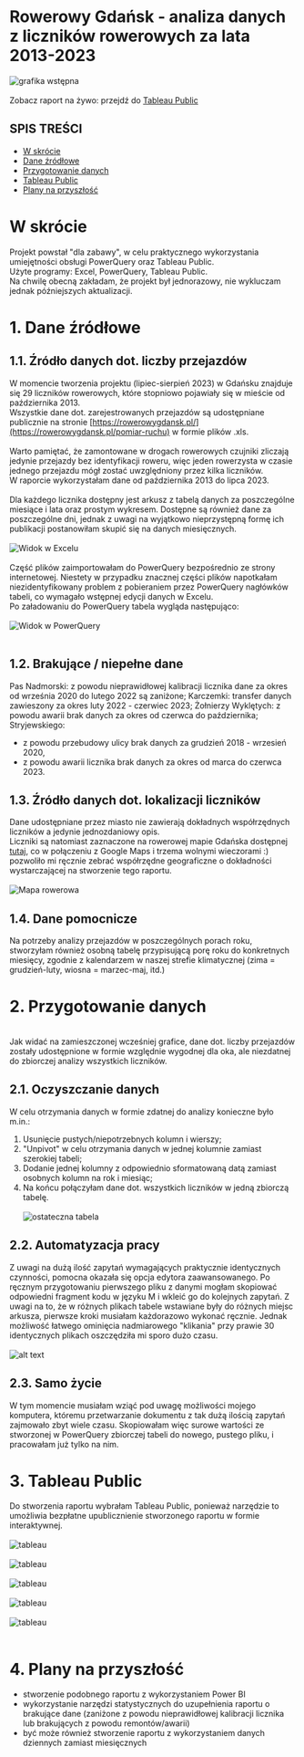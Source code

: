 # Rowerowy Gdańsk - analiza danych z liczników rowerowych za lata 2013-2023

![grafika wstępna](Screenshots/RG_GitHub_logo.png)
<br><br>
Zobacz raport na żywo: przejdź do [Tableau Public](https://public.tableau.com/app/profile/justyna5640/viz/RowerowyGdask2013-2023/RowerowyGdansk)
<br>
## SPIS TREŚCI
* [W skrócie](#w-skrócie)
* [Dane źródłowe](#1-dane-źródłowe)
* [Przygotowanie danych](#2-przygotowanie-danych)
* [Tableau Public](#3-tableau-public)
* [Plany na przyszłość](#4-plany-na-przyszłość)
  
# W skrócie
Projekt powstał "dla zabawy", w celu praktycznego wykorzystania umiejętności obsługi PowerQuery oraz Tableau Public.<br>
Użyte programy: Excel, PowerQuery, Tableau Public.<br>
Na chwilę obecną zakładam, że projekt był jednorazowy, nie wykluczam jednak późniejszych aktualizacji.

# 1. Dane źródłowe
## 1.1. Źródło danych dot. liczby przejazdów
W momencie tworzenia projektu (lipiec-sierpień 2023) w Gdańsku znajduje się 29 liczników rowerowych, które stopniowo pojawiały się w mieście od października 2013.<br>
Wszystkie dane dot. zarejestrowanych przejazdów są udostępniane publicznie na stronie [https://rowerowygdansk.pl/](https://rowerowygdansk.pl/pomiar-ruchu) w formie plików .xls.
<br><br>
Warto pamiętać, że zamontowane w drogach rowerowych czujniki zliczają jedynie przejazdy bez identyfikacji roweru, więc jeden rowerzysta w czasie jednego przejazdu mógł zostać uwzględniony przez kilka liczników.<br>
W raporcie wykorzystałam dane od października 2013 do lipca 2023.
<br><br>
Dla każdego licznika dostępny jest arkusz z tabelą danych za poszczególne miesiące i lata oraz prostym wykresem.
Dostępne są również dane za poszczególne dni, jednak z uwagi na wyjątkowo nieprzystępną formę ich publikacji postanowiłam skupić się na danych miesięcznych.
<br><br>
![Widok w Excelu](Screenshots/RG01_Excel.png)
<br><br>
Część plików zaimportowałam do PowerQuery bezpośrednio ze strony internetowej. Niestety w przypadku znacznej części plików napotkałam niezidentyfikowany problem z pobieraniem przez PowerQuery nagłówków tabeli, co wymagało wstępnej edycji danych w Excelu.<br>
Po załadowaniu do PowerQuery tabela wygląda następująco:<br><br>
![Widok w PowerQuery](Screenshots/RG02_PQ.png)
<br><br>

## 1.2. Brakujące / niepełne dane
Pas Nadmorski: z powodu nieprawidłowej kalibracji licznika dane za okres od września 2020 do lutego 2022 są zaniżone;
Karczemki: transfer danych zawieszony za okres luty 2022 - czerwiec 2023;
Żołnierzy Wyklętych: z powodu awarii brak danych za okres od czerwca do października;
Stryjewskiego: 
- z powodu przebudowy ulicy brak danych za grudzień 2018 - wrzesień 2020,
- z powodu awarii licznika brak danych za okres od marca do czerwca 2023.

## 1.3. Źródło danych dot. lokalizacji liczników
Dane udostępniane przez miasto nie zawierają dokładnych współrzędnych liczników a jedynie jednozdaniowy opis.<br>
Liczniki są natomiast zaznaczone na rowerowej mapie Gdańska dostępnej [tutaj](https://rowerowygdansk.pl/mapa-rowerowa), co w połączeniu z Google Maps i trzema wolnymi wieczorami :) pozwoliło mi ręcznie zebrać współrzędne geograficzne o dokładności wystarczającej na stworzenie tego raportu.<br><br>
![Mapa rowerowa](Screenshots/RG_mapa.png)<br>

## 1.4. Dane pomocnicze
Na potrzeby analizy przejazdów w poszczególnych porach roku, stworzyłam również osobną tabelę przypisującą porę roku do konkretnych miesięcy, zgodnie z kalendarzem w naszej strefie klimatycznej (zima = grudzień-luty, wiosna = marzec-maj, itd.)

# 2. Przygotowanie danych
<br>
Jak widać na zamieszczonej wcześniej grafice, dane dot. liczby przejazdów zostały udostępnione w formie względnie wygodnej dla oka, ale niezdatnej do zbiorczej analizy wszystkich liczników.

## 2.1. Oczyszczanie danych
W celu otrzymania danych w formie zdatnej do analizy konieczne było m.in.:
1) Usunięcie pustych/niepotrzebnych kolumn i wierszy;
2) "Unpivot" w celu otrzymania danych w jednej kolumnie zamiast szerokiej tabeli;
4) Dodanie jednej kolumny z odpowiednio sformatowaną datą zamiast osobnych kolumn na rok i miesiąc;
6) Na końcu połączyłam dane dot. wszystkich liczników w jedną zbiorczą tabelę.
   <br><br>
![ostateczna tabela](Screenshots/RG04_final.png)<br>

## 2.2. Automatyzacja pracy
Z uwagi na dużą ilość zapytań wymagających praktycznie identycznych czynności, pomocna okazała się opcja edytora zaawansowanego. Po ręcznym przygotowaniu pierwszego pliku z danymi mogłam skopiować odpowiedni fragment kodu w języku M i wkleić go do kolejnych zapytań. Z uwagi na to, że w różnych plikach tabele wstawiane były do różnych miejsc arkusza, pierwsze kroki musiałam każdorazowo wykonać ręcznie. Jednak możliwość łatwego ominięcia nadmiarowego "klikania" przy prawie 30 identycznych plikach oszczędziła mi sporo dużo czasu.
<br><br>![alt text](Screenshots/RG03_advanced.png)

## 2.3. Samo życie
W tym momencie musiałam wziąć pod uwagę możliwości mojego komputera, któremu przetwarzanie dokumentu z tak dużą ilością zapytań zajmowało zbyt wiele czasu. Skopiowałam więc surowe wartości ze stworzonej w PowerQuery zbiorczej tabeli do nowego, pustego pliku, i pracowałam już tylko na nim.

# 3. Tableau Public
Do stworzenia raportu wybrałam Tableau Public, ponieważ narzędzie to umożliwia bezpłatne upublicznienie stworzonego raportu w formie interaktywnej.<br><br>
![tableau](Screenshots/Tableau1.png)<br><br>
![tableau](Screenshots/Tableau2.png)<br><br>
![tableau](Screenshots/Tableau3.png)<br><br>
![tableau](Screenshots/Tableau4.png)<br><br>
![tableau](Screenshots/Tableau5.png)<br><br>

# 4. Plany na przyszłość
* stworzenie podobnego raportu z wykorzystaniem Power BI
* wykorzystanie narzędzi statystycznych do uzupełnienia raportu o brakujące dane (zaniżone z powodu nieprawidłowej kalibracji licznika lub brakujących z powodu remontów/awarii)
* być może również stworzenie raportu z wykorzystaniem danych dziennych zamiast miesięcznych
